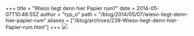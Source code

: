 +++
title = "Wieso liegt denn hier Papier rum?"
date = 2014-05-07T10:46:55Z
author = "typ_o"
path = "/blog/2014/05/07/wieso-liegt-denn-hier-papier-rum"
aliases = ["/blog/archives/239-Wieso-liegt-denn-hier-Papier-rum.html"]
+++
![](/media/papier.jpg)
